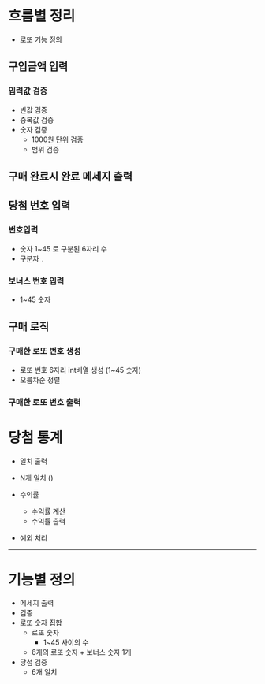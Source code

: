 
# 흐름별 정리

- 로또 기능 정의

## 구입금액 입력

### 입력값 검증

- 빈값 검증
- 중복값 검증
- 숫자 검증
    - 1000원 단위 검증
    - 범위 검증

## 구매 완료시 완료 메세지 출력

## 당첨 번호 입력

### 번호입력

- 숫자 1~45 로 구분된 6자리 수
- 구분자 `,`

### 보너스 번호 입력

- 1~45 숫자

## 구매 로직

### 구매한 로또 번호 생성

- 로또 번호 6자리 int배열 생성 (1~45 숫자)
- 오름차순 정렬

### 구매한 로또 번호 출력

# 당첨 통계

- 일치 출력
- N개 일치 ()
- 수익률
    - 수익률 계산
    - 수익률 출력

- 예외 처리

---

# 기능별 정의

- 메세지 출력
- 검증
- 로또 숫자 집합
    - 로또 숫자
        - 1~45 사이의 수
    - 6개의 로또 숫자 + 보너스 숫자 1개
- 당첨 검증
    - 6개 일치